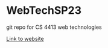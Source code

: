 # WebTechSP23
git repo for CS 4413 web technologies

[Link to website](https://ec2-3-144-234-72.us-east-2.compute.amazonaws.com/)
